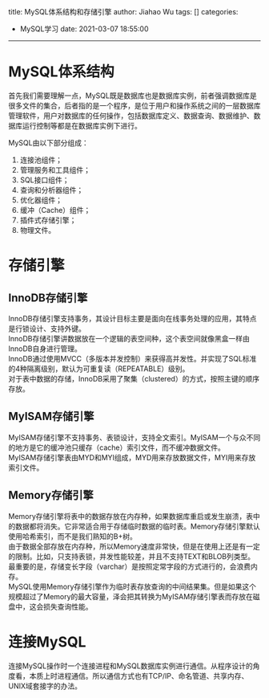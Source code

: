 title: MySQL体系结构和存储引擎
author: Jiahao Wu
tags: []
categories:
  - MySQL学习
date: 2021-03-07 18:55:00
---
# MySQL体系结构

首先我们需要理解一点，MySQL既是数据库也是数据库实例，前者强调数据库是很多文件的集合，后者指的是一个程序，是位于用户和操作系统之间的一层数据库管理软件，用户对数据库的任何操作，包括数据库定义、数据查询、数据维护、数据库运行控制等都是在数据库实例下进行。  

MySQL由以下部分组成：  
1. 连接池组件；  
2. 管理服务和工具组件；  
3. SQL接口组件；  
4. 查询和分析器组件；  
5. 优化器组件；  
6. 缓冲（Cache）组件；  
7. 插件式存储引擎；  
8. 物理文件。  

# 存储引擎

## InnoDB存储引擎

InnoDB存储引擎支持事务，其设计目标主要是面向在线事务处理的应用，其特点是行锁设计、支持外键。  
InnoDB存储引擎讲数据放在一个逻辑的表空间种，这个表空间就像黑盒一样由InnoDB自身进行管理。  
InnoDB通过使用MVCC（多版本并发控制）来获得高并发性。并实现了SQL标准的4种隔离级别，默认为可重复读（REPEATABLE）级别。  
对于表中数据的存储，InnoDB采用了聚集（clustered）的方式，按照主键的顺序存放。

## MyISAM存储引擎

MyISAM存储引擎不支持事务、表锁设计，支持全文索引。MyISAM一个与众不同的地方是它的缓冲池只缓存（cache）索引文件，而不缓冲数据文件。  
MyISAM存储引擎表由MYD和MYI组成，MYD用来存放数据文件，MYI用来存放索引文件。

## Memory存储引擎

Memory存储引擎将表中的数据存放在内存种，如果数据库重启或发生崩溃，表中的数据都将消失。它非常适合用于存储临时数据的临时表。Memory存储引擎默认使用哈希索引，而不是我们熟知的B+树。  
由于数据全部存放在内存种，所以Memory速度非常快，但是在使用上还是有一定的限制。比如，只支持表锁，并发性能较差，并且不支持TEXT和BLOB列类型。最重要的是，存储变长字段（varchar）是按照定常字段的方式进行的，会浪费内存。  
MySQL使用Memory存储引擎作为临时表存放查询的中间结果集。但是如果这个规模超过了Memory的最大容量，泽会把其转换为MyISAM存储引擎表而存放在磁盘中，这会损失查询性能。  

# 连接MySQL

连接MySQL操作时一个连接进程和MySQL数据库实例进行通信。从程序设计的角度看，本质上时进程通信。所以通信方式也有TCP/IP、命名管道、共享内存、UNIX域套接字的办法。  

